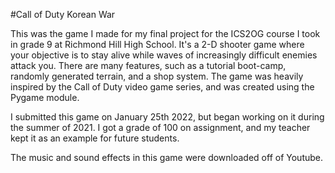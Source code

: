 #Call of Duty Korean War

This was the game I made for my final project for the ICS2OG course I took in grade 9 at Richmond Hill High School. It's a 2-D shooter game where your objective is to stay alive while waves of increasingly difficult enemies attack you. There are many features, such as a tutorial boot-camp, randomly generated terrain, and a shop system. The game was heavily inspired by the Call of Duty video game series, and was created using the Pygame module.

I submitted this game on January 25th 2022, but began working on it during the summer of 2021. I got a grade of 100 on assignment, and my teacher kept it as an example for future students.

The music and sound effects in this game were downloaded off of Youtube.
